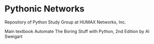 # Pythonic Networks

Repository of Python Study Group at HUMAX Networks, Inc.

Main textbook
Automate The Boring Stuff with Python, 2nd Edition by Al Sweigart
